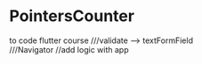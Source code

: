 # PointersCounter
to code flutter course
///validate --> textFormField  
///Navigator
//add logic with app
